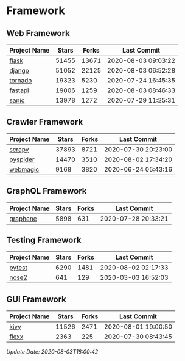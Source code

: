 # Framework

## Web Framework

| Project Name | Stars | Forks | Last Commit |
| ------------ | ----- | ----- | ----------- |
| [flask](https://github.com/pallets/flask) | 51455 | 13671 | 2020-08-03 09:03:22 |
| [django](https://github.com/django/django) | 51052 | 22125 | 2020-08-03 06:52:28 |
| [tornado](https://github.com/tornadoweb/tornado) | 19323 | 5230 | 2020-07-24 16:45:35 |
| [fastapi](https://github.com/tiangolo/fastapi) | 19006 | 1259 | 2020-08-03 08:46:33 |
| [sanic](https://github.com/huge-success/sanic) | 13978 | 1272 | 2020-07-29 11:25:31 |

## Crawler Framework

| Project Name | Stars | Forks | Last Commit |
| ------------ | ----- | ----- | ----------- |
| [scrapy](https://github.com/scrapy/scrapy) | 37893 | 8721 | 2020-07-30 20:23:00 |
| [pyspider](https://github.com/binux/pyspider) | 14470 | 3510 | 2020-08-02 17:34:20 |
| [webmagic](https://github.com/code4craft/webmagic) | 9168 | 3820 | 2020-06-24 05:43:16 |

## GraphQL Framework

| Project Name | Stars | Forks | Last Commit |
| ------------ | ----- | ----- | ----------- |
| [graphene](https://github.com/graphql-python/graphene) | 5898 | 631 | 2020-07-28 20:33:21 |

## Testing Framework

| Project Name | Stars | Forks | Last Commit |
| ------------ | ----- | ----- | ----------- |
| [pytest](https://github.com/pytest-dev/pytest) | 6290 | 1481 | 2020-08-02 02:17:33 |
| [nose2](https://github.com/nose-devs/nose2) | 641 | 129 | 2020-03-03 16:52:03 |

## GUI Framework

| Project Name | Stars | Forks | Last Commit |
| ------------ | ----- | ----- | ----------- |
| [kivy](https://github.com/kivy/kivy) | 11526 | 2471 | 2020-08-01 19:00:50 |
| [flexx](https://github.com/flexxui/flexx) | 2363 | 225 | 2020-07-30 08:43:45 |

*Update Date: 2020-08-03T18:00:42*